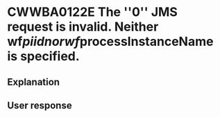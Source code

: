 # CWWBA0122E The ''0'' JMS request is invalid. Neither wf$piid nor wf$processInstanceName is specified.

## Explanation

## User response